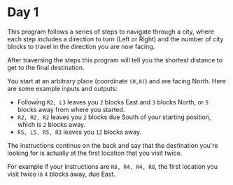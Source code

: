 # Day 1

This program follows a series of steps to navigate through a city, where each
step includes a direction to turn (Left or Right) and the number of city blocks
to travel in the direction you are now facing.

After traversing the steps this program will tell you the shortest distance to
get to the final destination.

You start at an arbitrary place (coordinate `(0,0)`) and are facing North.
Here are some example inputs and outputs:

* Following `R2, L3` leaves you `2` blocks East and `3` blocks North, or `5`
  blocks away from where you started.
* `R2, R2, R2` leaves you `2` blocks due South of your starting position, which
  is `2` blocks away.
* `R5, L5, R5, R3` leaves you `12` blocks away.

The instructions continue on the back and say that the destination you're
looking for is actually at the first location that you visit twice.

For example if your instructions are `R8, R4, R4, R8`, the first location you
visit twice is `4` blocks away, due East.

